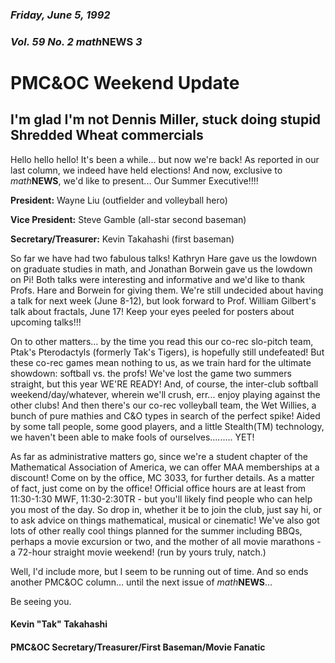 ### *Friday, June 5, 1992*
### *Vol. 59 No. 2* *math***NEWS**  *3*
# PMC&OC Weekend Update
## I'm glad I'm not Dennis Miller, stuck doing stupid Shredded Wheat commercials
Hello hello hello! It's been a while... but now we're back! As reported in our last column, we indeed have held elections! And now, exclusive to *math***NEWS**, we'd like to present... Our Summer Executive!!!!

**President:** Wayne Liu (outfielder and volleyball hero)

**Vice President:** Steve Gamble (all-star second baseman)

**Secretary/Treasurer:** Kevin Takahashi (first baseman)

So far we have had two fabulous talks! Kathryn Hare gave us the lowdown on graduate studies in math, and Jonathan Borwein gave us the lowdown on Pi! Both talks were interesting and informative and we'd like to thank Profs. Hare and Borwein for giving them. We're still undecided about having a talk for next week (June 8-12), but look forward to Prof. William Gilbert's talk about fractals, June 17! Keep your eyes peeled for posters about upcoming talks!!!

On to other matters... by the time you read this our co-rec slo-pitch team, Ptak's Pterodactyls (formerly Tak's Tigers), is hopefully still undefeated! But these co-rec games mean nothing to us, as we train hard for the ultimate showdown: softball vs. the profs! We've lost the game two summers straight, but this year WE'RE READY! And, of course, the inter-club softball weekend/day/whatever, wherein we'll crush, err... enjoy playing against the other clubs! And then there's our co-rec volleyball team, the Wet Willies, a bunch of pure mathies and C&O types in search of the perfect spike! Aided by some tall people, some good players, and a little Stealth(TM) technology, we haven't been able to make fools of ourselves......... YET!

As far as administrative matters go, since we're a student chapter of the Mathematical Association of America, we can offer MAA memberships at a discount! Come on by the office, MC 3033, for further details. As a matter of fact, just come on by the office! Official office hours are at least from 11:30-1:30 MWF, 11:30-2:30TR - but you'll likely find people who can help you most of the day. So drop in, whether it be to join the club, just say hi, or to ask advice on things mathematical, musical or cinematic! We've also got lots of other really cool things planned for the summer including BBQs, perhaps a movie excursion or two, and the mother of all movie marathons - a 72-hour straight movie weekend! (run by yours truly, natch.)

Well, I'd include more, but I seem to be running out of time. And so ends another PMC&OC column... until the next issue of *math***NEWS**...

Be seeing you.

#### Kevin "Tak" Takahashi
#### PMC&OC Secretary/Treasurer/First Baseman/Movie Fanatic
